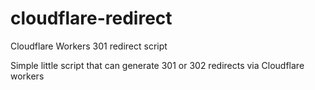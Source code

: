 # cloudflare-redirect
Cloudflare Workers 301 redirect script

Simple little script that can generate 301 or 302 redirects via Cloudflare workers
